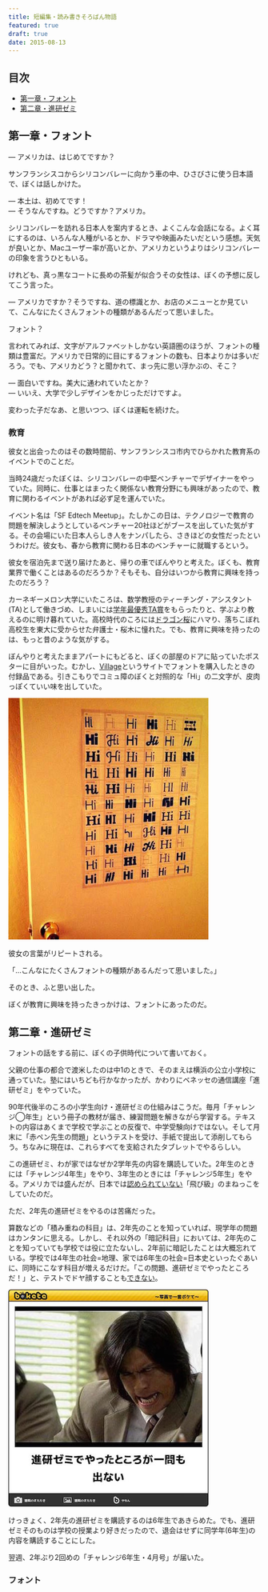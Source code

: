 ```yaml
---
title: 短編集・読み書きそろばん物語
featured: true
draft: true
date: 2015-08-13
---
```


## 目次

- [第一章・フォント](#1)
- [第二章・進研ゼミ](#2)

<a id="1"></a>
## 第一章・フォント

— アメリカは、はじめてですか？

サンフランシスコからシリコンバレーに向かう車の中、ひさびさに使う日本語で、ぼくは話しかけた。

— 本土は、初めてです！<br>
— そうなんですね。どうですか？アメリカ。

シリコンバレーを訪れる日本人を案内するとき、よくこんな会話になる。よく耳にするのは、いろんな人種がいるとか、ドラマや映画みたいだという感想。天気が良いとか、Macユーザー率が高いとか、アメリカというよりはシリコンバレーの印象を言うひともいる。

けれども、真っ黒なコートに長めの茶髪が似合うその女性は、ぼくの予想に反してこう言った。

— アメリカですか？そうですね、道の標識とか、お店のメニューとか見ていて、こんなにたくさんフォントの種類があるんだって思いました。

フォント？

言われてみれば、文字がアルファベットしかない英語圏のほうが、フォントの種類は豊富だ。アメリカで日常的に目にするフォントの数も、日本よりかは多いだろう。でも、アメリカどう？と聞かれて、まっ先に思い浮かぶの、そこ？

— 面白いですね。美大に通われていたとか？<br>
— いいえ、大学で少しデザインをかじっただけですよ。

変わった子だなあ、と思いつつ、ぼくは運転を続けた。

### 教育

彼女と出会ったのはその数時間前、サンフランシスコ市内でひらかれた教育系のイベントでのことだ。

当時24歳だったぼくは、シリコンバレーの中堅ベンチャーでデザイナーをやっていた。同時に、仕事とはまったく関係ない教育分野にも興味があったので、教育に関わるイベントがあれば必ず足を運んでいた。

イベント名は「SF Edtech Meetup」。たしかこの日は、テクノロジーで教育の問題を解決しようとしているベンチャー20社ほどがブースを出していた気がする。その会場にいた日本人らしき人をナンパしたら、さきほどの女性だったというわけだ。彼女も、春から教育に関わる日本のベンチャーに就職するという。

彼女を宿泊先まで送り届けたあと、帰りの車でぼんやりと考えた。ぼくも、教育業界で働くことはあるのだろうか？そもそも、自分はいつから教育に興味を持ったのだろう？

カーネギーメロン大学にいたころは、数学教授のティーチング・アシスタント(TA)として働きづめ、しまいには[学年最優秀TA賞](https://www.cs.cmu.edu/~scsfacts/uesugi.html)をもらったりと、学ぶより教えるのに明け暮れていた。高校時代のころには[ドラゴン桜](http://www.amazon.co.jp/ドラゴン桜（１）-三田紀房-ebook/dp/B009KWU5MM?tag=chibicode-22)にハマり、落ちこぼれ高校生を東大に受からせた弁護士・桜木に憧れた。でも、教育に興味を持ったのは、もっと昔のような気がする。

ぼんやりと考えたままアパートにもどると、ぼくの部屋のドアに貼っていたポスターに目がいった。むかし、[Village](https://vllg.com)というサイトでフォントを購入したときの付録品である。引きこもりでコミュ障のぼくと対照的な「Hi」の二文字が、皮肉っぽくていい味を出していた。

![](/assets/images/yomikaki-soroban-monogatari/fonts.jpg)

彼女の言葉がリピートされる。

「…こんなにたくさんフォントの種類があるんだって思いました。」

そのとき、ふと思い出した。

ぼくが教育に興味を持ったきっかけは、フォントにあったのだ。

<a id="2"></a>
## 第二章・進研ゼミ

フォントの話をする前に、ぼくの子供時代について書いておく。

父親の仕事の都合で渡米したのは中1のときで、そのまえは横浜の公立小学校に通っていた。塾にはいちども行かなかったが、かわりにベネッセの通信講座「進研ゼミ」をやっていた。

90年代後半のころの小学生向け・進研ゼミの仕組みはこうだ。毎月「チャレンジ◯年生」という冊子の教材が届き、練習問題を解きながら学習する。テキストの内容はあくまで学校で学ぶことの反復で、中学受験向けではない。そして月末に「赤ペン先生の問題」というテストを受け、手紙で提出して添削してもらう。ちなみに現在は、これらすべてを支給されたタブレットでやるらしい。

この進研ゼミ、わが家ではなぜか2学年先の内容を購読していた。2年生のときには「チャレンジ4年生」をやり、3年生のときには「チャレンジ5年生」をやる。アメリカでは盛んだが、日本では[認められていない](https://ja.wikipedia.org/wiki/%E9%A3%9B%E3%81%B3%E7%B4%9A#.E4.BF.AE.E5.BE.97.E4.B8.BB.E7.BE.A9.E3.81.AB.E3.82.88.E3.82.8B.E9.A3.9B.E3.81.B3.E7.B4.9A)「飛び級」のまねっこをしていたのだ。

ただ、2年先の進研ゼミをやるのは苦痛だった。

算数などの「積み重ねの科目」は、2年先のことを知っていれば、現学年の問題はカンタンに思える。しかし、それ以外の「暗記科目」においては、2年先のことを知っていても学校では役に立たないし、2年前に暗記したことは大概忘れている。学校では4年生の社会=地理、家では6年生の社会=日本史といったぐあいに、同時にこなす科目が増えるだけだ。「この問題、進研ゼミでやったところだ！」と、テストでドヤ顔することも[できない](http://bokete.jp/boke/3182118)。

![](/assets/images/yomikaki-soroban-monogatari/shinkenzemi.jpg)

けっきょく、2年先の進研ゼミを購読するのは6年生であきらめた。でも、進研ゼミそのものは学校の授業より好きだったので、退会はせずに同学年(6年生)の内容を購読することにした。

翌週、2年ぶり2回めの「チャレンジ6年生・4月号」が届いた。

### フォント
